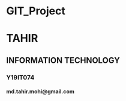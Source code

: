 # GIT_Project
<html>
<head>
<title> GIT_Project </title>
</head>
<body>
<h1> TAHIR </h1>
<h2>INFORMATION TECHNOLOGY </h2>
<h3> Y19IT074</h3>
<h4> md.tahir.mohi@gmail.com</h4>
</body>
</html>
